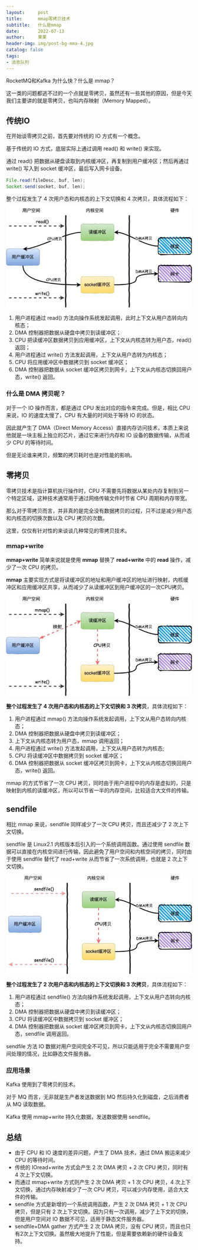```yaml
---
layout:     post
title:      mmap零拷贝技术
subtitle:   什么是mmap
date:       2022-07-13
author:     果果
header-img: img/post-bg-mma-4.jpg
catalog: false
tags:
- 消息队列
---
```


RocketMQ和Kafka 为什么快？什么是 mmap？

这一类的问题都逃不过的一个点就是零拷贝，虽然还有一些其他的原因，但是今天我们主要讲的就是零拷贝，也叫内存映射（Memory Mapped）。


## 传统IO
在开始谈零拷贝之前，首先要对传统的 IO 方式有一个概念。

基于传统的 IO 方式，底层实际上通过调用 read() 和 write() 来实现。

通过 read() 把数据从硬盘读取到内核缓冲区，再复制到用户缓冲区；然后再通过 write() 写入到 socket 缓冲区，最后写入网卡设备。

```java
File.read(fileDesc, buf, len);
Socket.send(socket, buf, len);
```

整个过程发生了 4 次用户态和内核态的上下文切换和 4 次拷贝，具体流程如下：

![m1](/img-post/202207/m1.jpeg "m1")

1. 用户进程通过 read() 方法向操作系统发起调用，此时上下文从用户态转向内核态；
2. DMA 控制器把数据从硬盘中拷贝到读缓冲区；
3. CPU 把读缓冲区数据拷贝到应用缓冲区，上下文从内核态转为用户态，read() 返回；
4. 用户进程通过 write() 方法发起调用，上下文从用户态转为内核态；
5. CPU 将应用缓冲区中数据拷贝到 socket 缓冲区；
6. DMA 控制器把数据从 socket 缓冲区拷贝到网卡，上下文从内核态切换回用户态，write() 返回。


### 什么是 DMA 拷贝呢？

对于一个 IO 操作而言，都是通过 CPU 发出对应的指令来完成。但是，相比 CPU 来说，IO 的速度太慢了，CPU 有大量的时间处于等待 IO 的状态。

因此就产生了 DMA（Direct Memory Access）直接内存访问技术，本质上来说他就是一块主板上独立的芯片，通过它来进行内存和 IO 设备的数据传输，从而减少 CPU 的等待时间。

但是无论谁来拷贝，频繁的拷贝耗时也是对性能的影响。

## 零拷贝

零拷贝技术是指计算机执行操作时，CPU 不需要先将数据从某处内存复制到另一个特定区域，这种技术通常用于通过网络传输文件时节省 CPU 周期和内存带宽。

那么对于零拷贝而言，并非真的是完全没有数据拷贝的过程，只不过是减少用户态和内核态的切换次数以及 CPU 拷贝的次数。

这里，仅仅有针对性的来谈谈几种常见的零拷贝技术。

### mmap+write

**mmap+write** 简单来说就是使用 **mmap** 替换了 **read+write** 中的 **read** 操作，减少了一次 CPU 的拷贝。

**mmap** 主要实现方式是将读缓冲区的地址和用户缓冲区的地址进行映射，内核缓冲区和应用缓冲区共享，从而减少了从读缓冲区到用户缓冲区的一次CPU拷贝。

![m2](/img-post/202207/m2.jpeg "m2")



**整个过程发生了 4 次用户态和内核态的上下文切换和 3 次拷贝**，具体流程如下：

1. 用户进程通过 mmap() 方法向操作系统发起调用，上下文从用户态转向内核态；
2. DMA 控制器把数据从硬盘中拷贝到读缓冲区；
3. 上下文从内核态转为用户态，mmap 调用返回；
4. 用户进程通过 write() 方法发起调用，上下文从用户态转为内核态;
5. CPU 将读缓冲区中数据拷贝到 socket 缓冲区；
6. DMA 控制器把数据从 socket 缓冲区拷贝到网卡，上下文从内核态切换回用户态，write() 返回。


mmap 的方式节省了一次 CPU 拷贝，同时由于用户进程中的内存是虚拟的，只是映射到内核的读缓冲区，所以可以节省一半的内存空间，比较适合大文件的传输。



## sendfile

相比 mmap 来说，sendfile 同样减少了一次 CPU 拷贝，而且还减少了 2 次上下文切换。

sendfile 是 Linux2.1 内核版本后引入的一个系统调用函数。通过使用 sendfile 数据可以直接在内核空间进行传输，因此避免了用户空间和内核空间的拷贝，同时由于使用 sendfile 替代了 read+write 从而节省了一次系统调用，也就是 2 次上下文切换。

![m3](/img-post/202207/m3.jpeg "m3")

**整个过程发生了 2 次用户态和内核态的上下文切换和 3 次拷贝**，具体流程如下：

1. 用户进程通过 sendfile() 方法向操作系统发起调用，上下文从用户态转向内核态；
2. DMA 控制器把数据从硬盘中拷贝到读缓冲区；
3. CPU 将读缓冲区中数据拷贝到 socket 缓冲区；
4. DMA 控制器把数据从 socket 缓冲区拷贝到网卡，上下文从内核态切换回用户态，sendfile 调用返回。

sendfile 方法 IO 数据对用户空间完全不可见，所以只能适用于完全不需要用户空间处理的情况，比如静态文件服务器。

### 应用场景
Kafka 使用到了零拷贝的技术。

对于 MQ 而言，无非就是生产者发送数据到 MQ 然后持久化到磁盘，之后消费者从 MQ 读取数据。

Kafka 使用 mmap+write 持久化数据，发送数据使用 sendfile。

## 总结
- 由于 CPU 和 IO 速度的差异问题，产生了 DMA 技术，通过 DMA 搬运来减少 CPU 的等待时间。
- 传统的 IOread+write 方式会产生 2 次 DMA 拷贝 + 2 次 CPU 拷贝，同时有 4 次上下文切换。
- 而通过 mmap+write 方式则产生 2 次 DMA 拷贝 + 1 次 CPU 拷贝，4 次上下文切换，通过内存映射减少了一次 CPU 拷贝，可以减少内存使用，适合大文件的传输。
- sendfile 方式是新增的一个系统调用函数，产生 2 次 DMA 拷贝 + 1 次 CPU 拷贝，但是只有 2 次上下文切换。因为只有一次调用，减少了上下文的切换，但是用户空间对 IO 数据不可见，适用于静态文件服务器。
- sendfile+DMA gather 方式产生 2 次 DMA 拷贝，没有 CPU 拷贝，而且也只有2次上下文切换。虽然极大地提升了性能，但是需要依赖新的硬件设备支持。